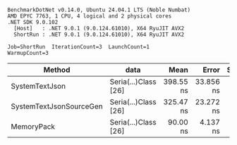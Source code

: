 ```

BenchmarkDotNet v0.14.0, Ubuntu 24.04.1 LTS (Noble Numbat)
AMD EPYC 7763, 1 CPU, 4 logical and 2 physical cores
.NET SDK 9.0.102
  [Host]   : .NET 9.0.1 (9.0.124.61010), X64 RyuJIT AVX2
  ShortRun : .NET 9.0.1 (9.0.124.61010), X64 RyuJIT AVX2

Job=ShortRun  IterationCount=3  LaunchCount=1  
WarmupCount=3  

```
| Method                  | data                 | Mean      | Error     | StdDev   | Min       | Max       | Gen0   | Allocated |
|------------------------ |--------------------- |----------:|----------:|---------:|----------:|----------:|-------:|----------:|
| SystemTextJson          | Seria(...)Class [26] | 398.55 ns | 33.856 ns | 1.856 ns | 397.36 ns | 400.69 ns | 0.0196 |     328 B |
| SystemTextJsonSourceGen | Seria(...)Class [26] | 325.47 ns | 23.272 ns | 1.276 ns | 324.46 ns | 326.90 ns | 0.0219 |     368 B |
| MemoryPack              | Seria(...)Class [26] |  90.00 ns |  4.137 ns | 0.227 ns |  89.75 ns |  90.19 ns | 0.0076 |     128 B |
